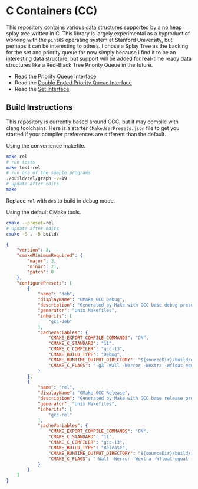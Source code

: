 # C Containers (CC)

This repository contains various data structures supported by a no heap splay tree written in C. This library is largely experimental as a byproduct of working with the `pintOS` operating system at Stanford University, but perhaps it can be interesting to others. I chose a Splay Tree as the backing for the set and priority queue for now simply because I find it to be an interesting data structure, but support will be added for real-time ready data structures like a Red-Black Tree Priority Queue in the future.

- Read the [Priority Queue Interface](/include/pqueue.h)
- Read the [Double Ended Priority Queue Interface](/include/depqueue.h)
- Read the [Set Interface](/include/set.h)

## Build Instructions

This repository is currently based around GCC, but it may compile with clang toolchains. Here is a starter `CMakeUserPresets.json` file to get you started if your compiler preferences are different than the default.

Using the convenience makefile.

```zsh
make rel
# run tests
make test-rel
# run one of the sample programs
./build/rel/graph -v=19
# update after edits
make
```

Replace `rel` with `deb` to build in debug mode.

Using the default CMake tools.

```zsh
cmake --preset=rel
# update after edits
cmake -S . -B build/
```

```json
{
    "version": 3,
    "cmakeMinimumRequired": {
        "major": 3,
        "minor": 21,
        "patch": 0
    },
    "configurePresets": [
        {
            "name": "deb",
            "displayName": "GMake GCC Debug",
            "description": "Generated by Make with GCC base debug preset.",
            "generator": "Unix Makefiles",
            "inherits": [
                "gcc-deb"
            ],
            "cacheVariables": {
                "CMAKE_EXPORT_COMPILE_COMMANDS": "ON",
                "CMAKE_C_STANDARD": "11",
                "CMAKE_C_COMPILER": "gcc-13",
                "CMAKE_BUILD_TYPE": "Debug",
                "CMAKE_RUNTIME_OUTPUT_DIRECTORY": "${sourceDir}/build/deb",
                "CMAKE_C_FLAGS": "-g3 -Wall -Werror -Wextra -Wfloat-equal -Wtype-limits -Wpointer-arith -Wshadow -Winit-self -fno-diagnostics-show-option -Wno-nonnull-compare -Wno-pointer-bool-conversion"
            }
        },
        {
            "name": "rel",
            "displayName": "GMake GCC Release",
            "description": "Generated by Make with GCC base release preset.",
            "generator": "Unix Makefiles",
            "inherits": [
                "gcc-rel"
            ],
            "cacheVariables": {
                "CMAKE_EXPORT_COMPILE_COMMANDS": "ON",
                "CMAKE_C_STANDARD": "11",
                "CMAKE_C_COMPILER": "gcc-13",
                "CMAKE_BUILD_TYPE": "Release",
                "CMAKE_RUNTIME_OUTPUT_DIRECTORY": "${sourceDir}/build/rel",
                "CMAKE_C_FLAGS": "-Wall -Werror -Wextra -Wfloat-equal -Wtype-limits -Wpointer-arith -Wshadow -Winit-self -fno-diagnostics-show-option -Wno-nonnull-compare -Wno-pointer-bool-conversion"
            }
        }
    ]
}
```
